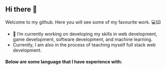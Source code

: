 ## Hi there 👋

Welcome to my github. Here you will see some of my favourite work. 💻⌨️

- 🔭 I’m currently working on developing my skills in web development, game development, software development, and machine learning.
- Currently, I am also in the process of teaching myself full stack web development. 

#### Below are some language that I have experience with:




